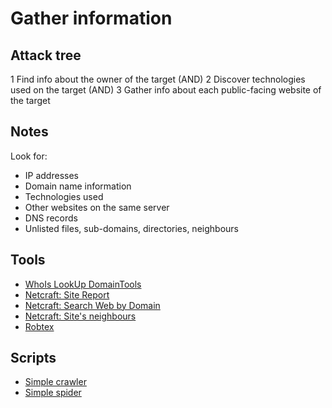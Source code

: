 # Gather information

## Attack tree

1 Find info about the owner of the target (AND)
2 Discover technologies used on the target (AND)
3 Gather info about each public-facing website of the target

## Notes

Look for:

* IP addresses
* Domain name information
* Technologies used
* Other websites on the same server
* DNS records
* Unlisted files, sub-domains, directories, neighbours

## Tools

* [WhoIs LookUp DomainTools](https://whois.domaintools.com/)
* [Netcraft: Site Report](https://sitereport.netcraft.com/)
* [Netcraft: Search Web by Domain](https://searchdns.netcraft.com/)
* [Netcraft: Site's neighbours](https://sitereport.netcraft.com/netblock)
* [Robtex](https://www.robtex.com/)

## Scripts

* [Simple crawler](https://github.com/tymyrddin/reomais/blob/main/crawler)
* [Simple spider](https://github.com/tymyrddin/reomais/blob/main/spider)



